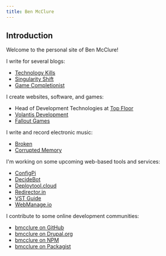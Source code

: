 ```yaml
---
title: Ben McClure
---
```

## Introduction

Welcome to the personal site of Ben McClure!

I write for several blogs:

- [Technology Kills](https://www.technologykills.com/)
- [Singularity Shift](https://www.singularityshift.com/)
- [Game Completionist](https://www.gamecompletionist.com/)

I create websites, software, and games:
- Head of Development Technologies at [Top Floor](https://www.topfloortech.com/)
- [Volantis Development](https://volantisdev.com/)
- [Fallout Games](https://falloutgames.com/)

I write and record electronic music:

- [Broken](https://brokenindustry.com/)
- [Corrupted Memory](https://corruptedmemory.com/)

I'm working on some upcoming web-based tools and services:

- [ConfigPi](https://configpi.com/)
- [DecideBot](https://decidebot.com/)
- [Deploytool.cloud](https://deploytool.cloud/)
- [Redirector.in](https://redirector.in/)
- [VST Guide](https://vstguide.com/)
- [WebManage.io](https://webmanage.io/)

I contribute to some online development communities:

- [bmcclure on GitHub](https://github.com/bmcclure)
- [bmcclure on Drupal.org](https://www.drupal.org/u/bmcclure)
- [bmcclure on NPM](https://www.npmjs.com/~bmcclure)
- [bmcclure on Packagist](https://packagist.org/users/bmcclure/)
